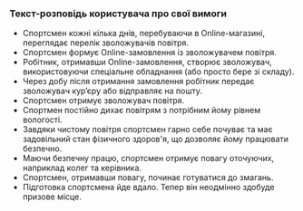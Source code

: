 ### Текст-розповідь користувача про свої вимоги
+ Спортсмен кожні кілька днів, перебуваючи в Online-магазині, переглядає перелік зволожувачів повітря.
+ Спортсмен формує Online-замовлення із зволожувачем повітря.
+ Робітник, отримавши Online-замовлення, створює зволожувач, використовуючи спеціальне обладнання (або просто бере зі складу).
+ Через добу після отримання замовлення робітник передає зволожувач кур’єру або відправляє на пошту.
+ Спортсмен отримує зволожувач повітря.
+ Спортмен постійно дихає повітрям з потрібним йому рівнем вологості.
+ Завдяки чистому повітря спортсмен гарно себе почуває та має задовільний стан фізичного здоров'я, що дозволяє йому працювати безпечно.
+ Маючи безпечну працю, спортсмен отримує повагу оточуючих, наприклад колег та керівника.
+ Спортсмен, отримавши повагу, починає готуватися до змагань.
+ Підготовка спортсмена йде вдало. Тепер він неодмінно здобуде призове місце.
